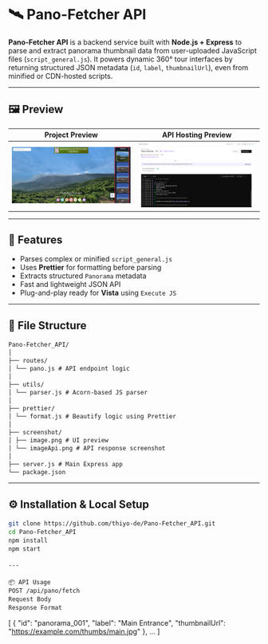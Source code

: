 # 🛰️ Pano-Fetcher API

**Pano-Fetcher API** is a backend service built with **Node.js + Express** to parse and extract panorama thumbnail data from user-uploaded JavaScript files (`script_general.js`). It powers dynamic 360° tour interfaces by returning structured JSON metadata (`id`, `label`, `thumbnailUrl`), even from minified or CDN-hosted scripts.

---

## 🖼️ Preview

| Project Preview | API Hosting Preview |
|-----------------|---------------------|
| ![Project Preview](./screenshots/imagePreview.png) | ![API Hosted](./screenshots/imageApi.png) |

---

## 🚀 Features

- Parses complex or minified `script_general.js`
- Uses **Prettier** for formatting before parsing
- Extracts structured `Panorama` metadata
- Fast and lightweight JSON API
- Plug-and-play ready for **Vista** using `Execute JS`

---

## 📁 File Structure

```
Pano-Fetcher_API/
│
├── routes/
│ └── pano.js # API endpoint logic
│
├── utils/
│ └── parser.js # Acorn-based JS parser
│
├── prettier/
│ └── format.js # Beautify logic using Prettier
│
├── screenshot/
│ ├── image.png # UI preview
│ └── imageApi.png # API response screenshot
│
├── server.js # Main Express app
└── package.json
```


---

## ⚙️ Installation & Local Setup

```bash
git clone https://github.com/thiyo-de/Pano-Fetcher_API.git
cd Pano-Fetcher_API
npm install
npm start

---

📦 API Usage
POST /api/pano/fetch
Request Body
Response Format
```
[
  {
    "id": "panorama_001",
    "label": "Main Entrance",
    "thumbnailUrl": "https://example.com/thumbs/main.jpg"
  },
  ...
]
```
